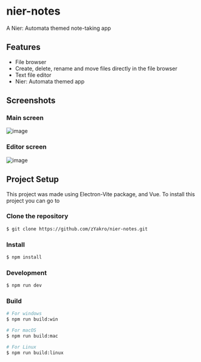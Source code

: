 # nier-notes

A Nier: Automata themed note-taking app

## Features

* File browser
* Create, delete, rename and move files directly in the file browser
* Text file editor
* Nier: Automata themed app

## Screenshots

### Main screen 

![image](https://github.com/zYakro/nier-notes/assets/80608368/a4eb785f-8fdf-420b-8e5c-e7035ea21d7a)

### Editor screen

![image](https://github.com/zYakro/nier-notes/assets/80608368/f857809c-e1e2-4b09-b0d9-8c293d7ee024)

## Project Setup

This project was made using Electron-Vite package, and Vue.
To install this project you can go to 

### Clone the repository

```bash
$ git clone https://github.com/zYakro/nier-notes.git
```

### Install

```bash
$ npm install
```

### Development

```bash
$ npm run dev
```

### Build

```bash
# For windows
$ npm run build:win

# For macOS
$ npm run build:mac

# For Linux
$ npm run build:linux
```
